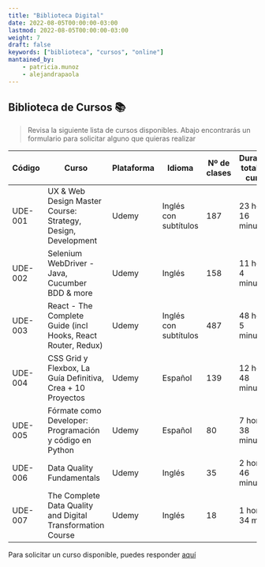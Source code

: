```yaml
---
title: "Biblioteca Digital"
date: 2022-08-05T00:00:00-03:00
lastmod: 2022-08-05T00:00:00-03:00
weight: 7
draft: false
keywords: ["biblioteca", "cursos", "online"]
mantained_by:
    - patricia.munoz
    - alejandrapaola
---
```


## Biblioteca de Cursos 📚

>Revisa la siguiente lista de cursos disponibles. Abajo encontrarás un formulario para solicitar alguno que quieras realizar 


| Código | Curso | Plataforma | Idioma | Nº de clases | Duración total del curso
| ------------- | ------------- | ------------- |------------- |------------- |------------- |
| UDE-001  | UX & Web Design Master Course: Strategy, Design, Development | Udemy | Inglés con subtítulos | 187 | 23 horas 16 minutos |
| UDE-002 | Selenium WebDriver - Java, Cucumber BDD & more|Udemy|Inglés|158|11 horas 4 minutos|
| UDE-003|React - The Complete Guide (incl Hooks, React Router, Redux)|Udemy|Inglés con subtítulos |487|48 horas 5 minutos|
| UDE-004|CSS Grid y Flexbox, La Guía Definitiva, Crea + 10 Proyectos|Udemy|Español| 139| 12 horas 48 minutos|
| UDE-005|Fórmate como Developer: Programación y código en Python|Udemy|Español|80|7 horas 38 minutos|
| UDE-006|Data Quality Fundamentals|Udemy|Inglés|35| 2 horas 46 minutos|
| UDE-007|The Complete Data Quality and Digital Transformation Course| Udemy|Inglés|18| 1 hora 34 min

Para solicitar un curso disponible, puedes responder [aquí](https://23people.typeform.com/to/iQoGwVKC)
